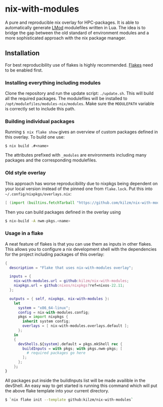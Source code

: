 # nix-with-modules
A pure and reproducible nix overlay for HPC-packages. It is able to automatically generate [LMod](https://lmod.readthedocs.io) modulefiles written in Lua. The idea is to bridge the gap between the old standard of environment modules and a more sophisticated approach with the nix package manager.

## Installation
For best reproducibility use of flakes is highly recommended. [Flakes](https://nixos.wiki/wiki/Flakes) need to be enabled first.

### Installing everything including modules
Clone the repository and run the update script: `./update.sh`. This will build all the required packages. The modulefiles will be installed to `/opt/modulefiles/modules-nix/modules`. Make sure the `MODULEPATH` variable is correctly set to include this path.

### Building individual packages
Running `$ nix flake show` gives an overview of custom packages defined in this overlay. To build one use:
```
$ nix build .#<name>
```
The attributes prefixed with `_modules` are environments including many packages and the corresponding modulefiles.

### Old style overlay
This approach has worse reproducibility due to nixpkgs being dependent on your local version instead of the pinned one from `flake.lock`.
Put this into `~/.config/nixpkgs/overlays.nix`:
```nix
[ (import (builtins.fetchTarball "https://github.com/kilzm/nix-with-modules/archive/master.tar.gz")) ]
```
Then you can build packages defined in the overlay using
```bash
$ nix-build -A nwm-pkgs.<name>
```


### Usage in a flake
A neat feature of flakes is that you can use them as inputs in other flakes. This allows you to configure a nix development shell with the dependencies for the project including packages of this overlay:
```nix
{
  description = "Flake that uses nix-with-modules overlay";

  inputs = {
    nix-with-modules.url = github:kilzm/nix-with-modules;
    nixpkgs.url = github:nixos/nixpkgs?ref=nixos-22.11;
  };

  outputs = { self, nixpkgs, nix-with-modules }:
    let
      system = "x86_64-linux";
      config = nix-with-modules.config;
      pkgs = import nixpkgs {
        inherit system config;
        overlays = [ nix-with-modules.overlays.default ];
      };
    in
    {
      devShells.${system}.default = pkgs.mkShell rec {
        buildInputs = with pkgs; with pkgs.nwm-pkgs; [
          # required packages go here
        ];
      };
    };
}
```
All packages put inside the buildInputs list will be made availible in the devShell.
An easy way to get started is running this command which will put the above flake template into your current directory.
```bash
$ `nix flake init --template github:kilzm/nix-with-modules`
```
